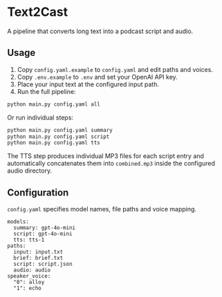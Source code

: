 # Text2Cast

A pipeline that converts long text into a podcast script and audio.

## Usage

1. Copy `config.yaml.example` to `config.yaml` and edit paths and voices.
2. Copy `.env.example` to `.env` and set your OpenAI API key.
3. Place your input text at the configured input path.
4. Run the full pipeline:

```bash
python main.py config.yaml all
```

Or run individual steps:

```bash
python main.py config.yaml summary
python main.py config.yaml script
python main.py config.yaml tts
```

The TTS step produces individual MP3 files for each script entry and
automatically concatenates them into `combined.mp3` inside the configured
audio directory.

## Configuration

`config.yaml` specifies model names, file paths and voice mapping.

```
models:
  summary: gpt-4o-mini
  script: gpt-4o-mini
  tts: tts-1
paths:
  input: input.txt
  brief: brief.txt
  script: script.json
  audio: audio
speaker_voice:
  "0": alloy
  "1": echo
```
